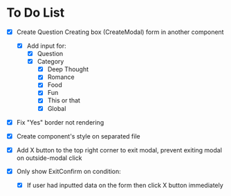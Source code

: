# To Do List

- [x] Create Question Creating box (CreateModal) form in another component

  - [x] Add input for:
    - [x] Question
    - [x] Category
      - [x] Deep Thought
      - [x] Romance
      - [x] Food
      - [x] Fun
      - [x] This or that
      - [x] Global

- [x] Fix "Yes" border not rendering
- [x] Create component's style on separated file
- [x] Add X button to the top right corner to exit modal, prevent exiting modal on outside-modal click
- [x] Only show ExitConfirm on condition:
  - [x] If user had inputted data on the form then click X button immediately
